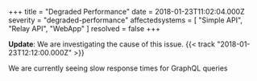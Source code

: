 +++
title = "Degraded Performance"
date = 2018-01-23T11:02:04.000Z
severity = "degraded-performance"
affectedsystems = [
  "Simple API",
  "Relay API",
  "WebApp"
]
resolved = false
+++

**Update**: We are investigating the cause of this issue. {{< track "2018-01-23T12:12:00.000Z" >}}

We are currently seeing slow response times for GraphQL queries